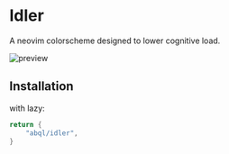 # Idler

A neovim colorscheme designed to lower cognitive load.

![preview](https://github.com/abql/idler/assets/64753993/47f408a2-d27d-4ba2-92c7-430dac950cb5)

## Installation

with lazy:

```lua
return {
    "abql/idler",
}
```
